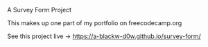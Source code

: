 A Survey Form Project

This makes up one part of my portfolio on freecodecamp.org

See this project live -> https://a-blackw-d0w.github.io/survey-form/
